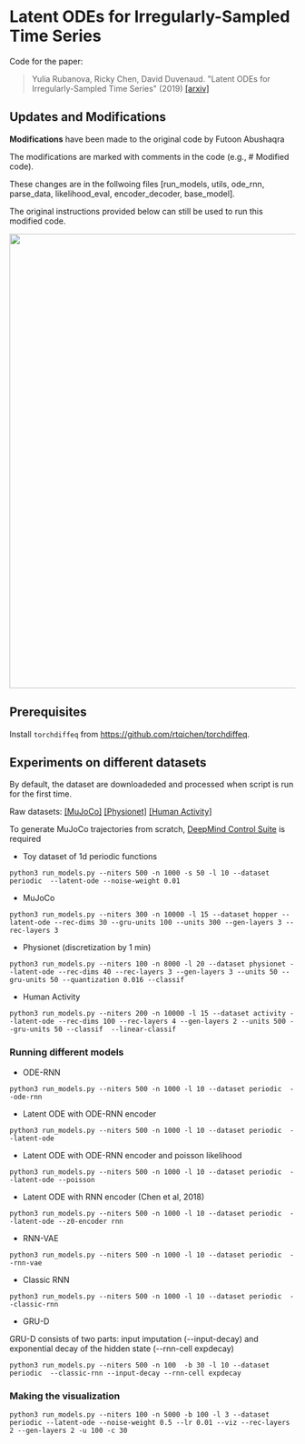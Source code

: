 # Latent ODEs for Irregularly-Sampled Time Series

Code for the paper:
> Yulia Rubanova, Ricky Chen, David Duvenaud. "Latent ODEs for Irregularly-Sampled Time Series" (2019)
[[arxiv]](https://arxiv.org/abs/1907.03907)

## Updates and Modifications
**Modifications** have been made to the original code by Futoon  Abushaqra

The modifications are marked with comments in the code (e.g., # Modified code).

These changes are in the follwoing files  [run_models, utils, ode_rnn, parse_data, likelihood_eval, encoder_decoder, base_model].

The original instructions provided below can still be used to run this modified code.


<p align="center">
<img align="middle" src="./assets/viz.gif" width="800" />
</p>

## Prerequisites

Install `torchdiffeq` from https://github.com/rtqichen/torchdiffeq.

## Experiments on different datasets

By default, the dataset are downloadeded and processed when script is run for the first time. 

Raw datasets: 
[[MuJoCo]](http://www.cs.toronto.edu/~rtqichen/datasets/HopperPhysics/training.pt)
[[Physionet]](https://physionet.org/physiobank/database/challenge/2012/)
[[Human Activity]](https://archive.ics.uci.edu/ml/datasets/Localization+Data+for+Person+Activity/)

To generate MuJoCo trajectories from scratch, [DeepMind Control Suite](https://github.com/deepmind/dm_control/) is required


* Toy dataset of 1d periodic functions
```
python3 run_models.py --niters 500 -n 1000 -s 50 -l 10 --dataset periodic  --latent-ode --noise-weight 0.01 
```

* MuJoCo

```
python3 run_models.py --niters 300 -n 10000 -l 15 --dataset hopper --latent-ode --rec-dims 30 --gru-units 100 --units 300 --gen-layers 3 --rec-layers 3
```

* Physionet (discretization by 1 min)
```
python3 run_models.py --niters 100 -n 8000 -l 20 --dataset physionet --latent-ode --rec-dims 40 --rec-layers 3 --gen-layers 3 --units 50 --gru-units 50 --quantization 0.016 --classif

```

* Human Activity
```
python3 run_models.py --niters 200 -n 10000 -l 15 --dataset activity --latent-ode --rec-dims 100 --rec-layers 4 --gen-layers 2 --units 500 --gru-units 50 --classif  --linear-classif

```


### Running different models

* ODE-RNN
```
python3 run_models.py --niters 500 -n 1000 -l 10 --dataset periodic  --ode-rnn
```

* Latent ODE with ODE-RNN encoder
```
python3 run_models.py --niters 500 -n 1000 -l 10 --dataset periodic  --latent-ode
```

* Latent ODE with ODE-RNN encoder and poisson likelihood
```
python3 run_models.py --niters 500 -n 1000 -l 10 --dataset periodic  --latent-ode --poisson
```

* Latent ODE with RNN encoder (Chen et al, 2018)
```
python3 run_models.py --niters 500 -n 1000 -l 10 --dataset periodic  --latent-ode --z0-encoder rnn
```

* RNN-VAE
```
python3 run_models.py --niters 500 -n 1000 -l 10 --dataset periodic  --rnn-vae
```

*  Classic RNN
```
python3 run_models.py --niters 500 -n 1000 -l 10 --dataset periodic  --classic-rnn
```

* GRU-D

GRU-D consists of two parts: input imputation (--input-decay) and exponential decay of the hidden state (--rnn-cell expdecay)

```
python3 run_models.py --niters 500 -n 100  -b 30 -l 10 --dataset periodic  --classic-rnn --input-decay --rnn-cell expdecay
```


### Making the visualization
```
python3 run_models.py --niters 100 -n 5000 -b 100 -l 3 --dataset periodic --latent-ode --noise-weight 0.5 --lr 0.01 --viz --rec-layers 2 --gen-layers 2 -u 100 -c 30
```

